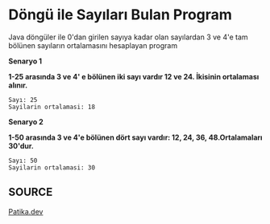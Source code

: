 # Döngü ile Sayıları Bulan Program

Java döngüler ile 0'dan girilen sayıya kadar olan sayılardan 3 ve 4'e tam bölünen sayıların ortalamasını hesaplayan program

**Senaryo 1**

**1-25 arasında 3 ve 4' e bölünen iki sayı vardır 12 ve 24. İkisinin ortalaması alınır.**

```
Sayı: 25
Sayilarin ortalamasi: 18
```
**Senaryo 2**

**1-50 arasında 3 ve 4'e bölünen dört sayı vardır: 12, 24, 36, 48.Ortalamaları 30'dur.**

```
Sayı: 50
Sayilarin ortalamasi: 30
```

## SOURCE

[Patika.dev](https://www.patika.dev/tr)